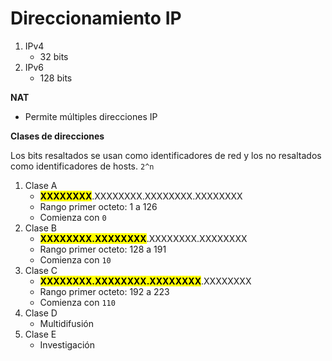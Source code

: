 # Direccionamiento IP
1. IPv4
    * 32 bits
2. IPv6
    * 128 bits

**NAT**
* Permite múltiples direcciones IP

**Clases de direcciones**

Los bits resaltados se usan como identificadores de red y los no resaltados como identificadores de hosts. `2^n`

1. Clase A
    * <mark>**XXXXXXXX**</mark>.XXXXXXXX.XXXXXXXX.XXXXXXXX
    * Rango primer octeto: 1 a 126
    * Comienza con `0`
2. Clase B
    * <mark>**XXXXXXXX.XXXXXXXX**</mark>.XXXXXXXX.XXXXXXXX
    * Rango primer octeto: 128 a 191
    * Comienza con `10`
3. Clase C
    * <mark>**XXXXXXXX.XXXXXXXX.XXXXXXXX**</mark>.XXXXXXXX
    * Rango primer octeto: 192 a 223
    * Comienza con `110`
2. Clase D
    * Multidifusión
3. Clase E
    * Investigación



